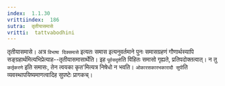 ```yaml
---
index:  1.1.30
vrittiindex:  186
sutra:  तृतीयासमासे
vritti:  tattvabodhini 
---
```


तृतीयासमासे। अत्र `विभाषा दिक्समासे` इत्यतः समास इत्यनुवर्तमाने पुनः समासग्रहणं गौणार्थस्यापि सङ्ग्रहार्थमित्यभिप्रेत्याह--तृतीयासमासार्थेति। इह `पूर्वसदृशे`ति विहितः समासो गृह्यते, प्रतिपदोक्तत्वात्। न तु `कर्तृकरणे` इति समासः, तेन त्वयका कृत'मित्यत्र निषेधो न भवति। `ओकारसकारभकारादौ सुपी`ति व्यवस्थापयिष्यमाणत्वादिह सुपष्टेः प्रागकच्।

